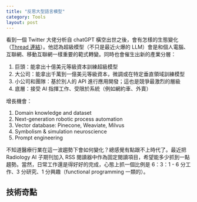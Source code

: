 ```yaml
---
title: "反思大型語言模型"
category: Tools
layout: post
---
```


看到一個 Twitter 大佬分析自 chatGPT 橫空出世之後，會有怎樣的生態變化（[Thread 連結](https://threadreaderapp.com/thread/1618438401937768448.html)）。他認為超級模型（不只是最近火爆的 LLM）會是和個人電腦、互聯網、移動互聯網一樣重要的範式轉變。同時也會催生出新的產業分層：

1. 巨頭：能拿出十億美元等級資本訓練超級模型
2. 大公司：能拿出千萬到一億美元等級資本，微調或在特定垂直領域訓練模型
3. 小公司和團隊：基於別人的 API 進行應用開發；這也是競爭最激烈的層級
4. 底層：接受 AI 指揮工作、受限於系統（例如網約車、外賣）

增長機會：

1. Domain knowledge and dataset
2. Next-generation robotic process automation
3. Vector database: Pinecone, Weaviate, Milvus
4. Symbolism & simulation neuroscience
5. Prompt engineering

不知道醫療行業在這一波趨勢下會如何變化？總感覺有點跟不上時代了。最近把 Radiology AI 子期刊加入 RSS 閱讀器中作為固定閱讀項目，希望能多少抓到一點趨勢。當然，日常工作還是得好好的完成，心態上抓一個比例是 6：3：1 - 6 分工作、3 分研究、1 分興趣（functional programming 一類的）。

## 技術奇點

